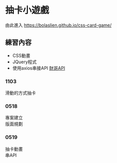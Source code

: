 # 抽卡小遊戲
由此進入 https://bolaslien.github.io/css-card-game/
## 練習內容
* CSS動畫
* JQuery程式
* 使用axios串接API [財哥API](https://api.kento520.tw/zack/?rand)

### 1103
滑動的方式抽卡<br>

### 0518
專案建立<br>
版面規劃<br>

### 0519
抽卡動畫<br>
串API<br>
